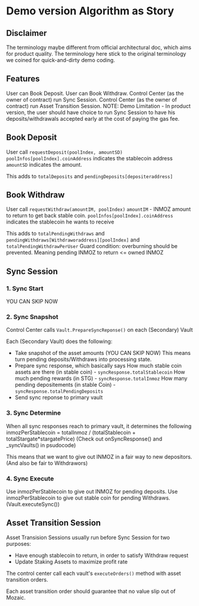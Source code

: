 # Demo version Algorithm as Story

## Disclaimer

The terminology maybe different from official architectural doc, which aims for product quality.
The terminology here stick to the original terminology we coined for quick-and-dirty demo coding.

## Features

User can Book Deposit.
User can Book Withdraw.
Control Center (as the owner of contract) run Sync Session.
Control Center (as the owner of contract) run Asset Transition Session.
NOTE: Demo Limitation - In product version, the user should have choice to run Sync Session to have his deposits/withdrawals accepted early at the cost of paying the gas fee.

## Book Deposit

User call `requestDeposit(poolIndex, amountSD)`
`poolInfos[poolIndex].coinAddress` indicates the stablecoin address
`amountSD` indicates the amount.

This adds to `totalDeposits` and `pendingDeposits[depositeraddress]`

## Book Withdraw

User call `requestWithdraw(amountIM, poolIndex)`
`amountIM` - INMOZ amount to return to get back stable coin.
`poolInfos[poolIndex].coinAddress` indicates the stablecoin he wants to receive

This adds to `totalPendingWithdraws` and `pendingWithdraws[Withdraworaddress][poolIndex]` and `totalPendingWithdrawPerUser`
Guard condition: overburning should be prevented. Meaning pending INMOZ to return <= owned INMOZ

## Sync Session

### 1. Sync Start

YOU CAN SKIP NOW

### 2. Sync Snapshot

Control Center calls `Vault.PrepareSyncReponse()` on each (Secondary) Vault

Each (Secondary Vault) does the following:

- Take snapshot of the asset amounts (YOU CAN SKIP NOW)
    This means turn pending deposits/Withdraws into processing state.
- Prepare sync response, which basically says
    How much stable coin assets are there (in stable coin) - `syncResponse.totalStablecoin`
    How much pending rewards (in STG) - `syncResponse.totalInmoz`
    How many pending depositements (in stable Coin)  - `syncResponse.totalPendingDeposits`
    <!-- How mnay pending Withdraws (in INMOZ)  -->
- Send sync reponse to primary vault

### 3. Sync Determine

When all sync responses reach to primary vault, it determines the following
inmozPerStablecoin = totalInmoz / (totalStablecoin + totalStargate*stargatePrice)
(Check out onSyncResponse() and _syncVaults() in psudocode)

This means that we want to give out INMOZ in a fair way to new depositors.
(And also be fair to Withdrawors)

### 4. Sync Execute

Use inmozPerStablecoin to give out INMOZ for pending deposits.
Use inmozPerStablecoin to give out stable coin for pending Withdraws.
(Vault.executeSync())

## Asset Transition Session

Asset Transision Sessions usually run before Sync Session for two purposes:

- Have enough stablecoin to return, in order to satisfy Withdraw request
- Update Staking Assets to maximize profit rate

The control center call each vault's `executeOrders()` method with asset transition orders.

Each asset transition order should guarantee that no value slip out of Mozaic.
